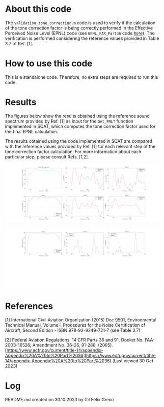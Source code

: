 # About this code 
The `validation_tone_correction.m` code is used to verify if the calculation of the tone correction factor is being correctly performed in the Effective Perceived Noise Level (EPNL) code (see `EPNL_FAR_Part36` code [here](../../../psychoacoustic_metrics/EPNL_FAR_Part36/EPNL_FAR_Part36.m)). The verification is performed considering the reference values provided in Table 3.7 of Ref. [1].

# How to use this code
This is a standalone code. Therefore, no extra steps are required to run this code.

# Results
The figures below show the results obtained using the reference sound spectrum provided by Ref. [1] as input for the `Get_PNLT` function implemented in SQAT, which computes the tone correction factor used for the final EPNL calculation. 

The results obtained using the code implemented in SQAT are compared with the reference values provided by Ref. [1] for each relevant step of the tone correction factor calculation. For more information about each particular step, please consult Refs. [1,2].

![](figs/validation_Tone_Correction_1.png)   

![](figs/validation_Tone_Correction_2.png)   

# References
[1] International Civil Aviation Organization (2015) Doc 9501, Environmental Technical Manual, Volume I, Procedures for the Noise Certification of Aircraft, Second Edition - ISBN 978-92-9249-721-7 (see Table 3.7) 

[2] Federal Aviation Regulations, 14 CFR Parts 36 and 91, Docket No. FAA-2003-16526; Amendment No. 36-26, 91-288, (2005). [https://www.ecfr.gov/current/title-14/appendix-Appendix%20A%20to%20Part%2036](https://www.ecfr.gov/current/title-14/appendix-Appendix%20A%20to%20Part%2036) (Last viewed 30 Oct 2023)

# Log
README.md created on 30.10.2023 by Gil Felix Greco


 
